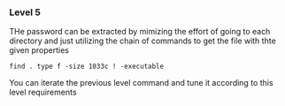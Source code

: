 ### Level 5

THe password can be extracted by mimizing the effort of going to each directory and just utilizing the chain of commands to get the file with thte given properties

```
find . type f -size 1033c ! -executable
```

You can iterate the previous level command and tune it according to this level requirements